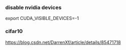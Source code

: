 ### disable nvidia devices

export CUDA_VISIBLE_DEVICES=-1

### cifar10
https://blog.csdn.net/DarrenXf/article/details/85471718 
